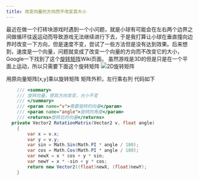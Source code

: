 ```yaml
---
title: 改变向量的方向而不改变其大小
---
```

最近在做一个打砖块游戏时遇到一个小问题，就是小球有可能会在左右两个边界之间做循环往返运动而导致游戏无法继续进行下去，于是我打算让小球在垂直撞向边界时改变一下方向，但是速度不变，尝试了一些方法但是没有达到效果。后来想到，速度是一个向量，问题就变成了改变一个向量的方向而不改变它的大小，Google一下找到了这个[旋转矩阵](https://zh.wikipedia.org/zh/%E6%97%8B%E8%BD%AC%E7%9F%A9%E9%98%B5)Wiki页面。
虽然游戏是3D的但是只是在一个平面上运动，所以只需要下面这个旋转矩阵
![2D旋转矩阵](http://images.cnblogs.com/cnblogs_com/castdream/763932/o_f12a2173c9fb0a5e8bd86a9408e70835.png)

用原向量矩阵[x,y]乘以旋转矩阵
矩阵外积，左行乘右列
代码如下
```cs
    /// <summary>
    /// 旋转向量，使其方向改变，大小不变
    /// </summary>
    /// <param name="v">需要旋转的向量</param>
    /// <param name="angle">旋转的角度</param>
    /// <returns>旋转后的向量</returns>
  private Vector2 RotationMatrix(Vector2 v, float angle)
    {
        var x = v.x;
        var y = v.y;
        var sin = Math.Sin(Math.PI * angle / 180);
        var cos = Math.Cos(Math.PI * angle / 180);
        var newX = x * cos + y * sin;
        var newY = x * -sin + y * cos;
        return new Vector2((float)newX, (float)newY);
    }
```
